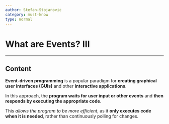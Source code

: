 ```yaml
---
author: Stefan-Stojanovic
category: must-know
type: normal
---
```


# What are Events? III

---
## Content

**Event-driven programming** is a popular paradigm for **creating graphical user interfaces (GUIs)** and other **interactive applications**.

In this approach, the **program waits for user input or other events** and **then responds by executing the appropriate code**. 

This *allows the program to be more efficient*, as it **only executes code when it is needed**, rather than continuously polling for changes.

